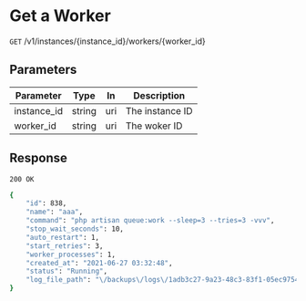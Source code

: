 
# Get a Worker

`GET` /v1/instances/{instance_id}/workers/{worker_id}

## Parameters
Parameter     |  Type | In     | Description     
--------------|------|---------|------------------
instance_id   |  string | uri  | The instance ID
worker_id     | string | uri   | The woker ID


## Response

`200 OK`

```bash
{
    "id": 838,
    "name": "aaa",
    "command": "php artisan queue:work --sleep=3 --tries=3 -vvv",
    "stop_wait_seconds": 10,
    "auto_restart": 1,
    "start_retries": 3,
    "worker_processes": 1,
    "created_at": "2021-06-27 03:32:48",
    "status": "Running",
    "log_file_path": "\/backups\/logs\/1adb3c27-9a23-48c3-83f1-05ec9754c479-worker.log"
}
```
